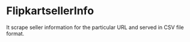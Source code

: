 # FlipkartsellerInfo
It scrape seller information for the particular URL and served in CSV file format.
